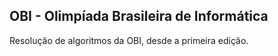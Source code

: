 ## OBI - Olimpíada Brasileira de Informática

Resolução de algoritmos da OBI, desde a primeira edição.
